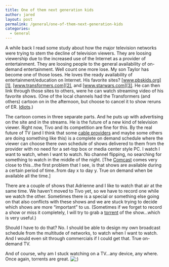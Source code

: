 ```yaml
---
title: One of them next generation kids
author: jared
layout: post
permalink: /general/one-of-them-next-generation-kids
categories:
  - General
---
```

A while back I read some study about how the major television networks were trying to stem the decline of television viewers. They are loosing viewership due to the increased use of the Internet as a provider of entertainment. They are loosing people to the general availability of on-demand entertainment. Well count one more lose. My son Taylor has become one of those loses. He loves the ready availability of entertainment/education on Internet. His favorite sites? [www.pbskids.org][1], [www.transformers.com][2], and [www.starwars.com][3]. He can then link through those sites to others, were he can watch streaming video of his favorite shows. (One of the local channels had the Transformers (and others) cartoon on in the afternoon, but choose to cancel it to show reruns of ER. [Idiots][4].)

The cartoon comes in three separate parts. And he puts up with advertising on the site and in the streams. He is the future of a new kind of television viewer. Right now, Tivo and its competition are fine for this. By the real future of TV (and I think that some [cable providers][5] and maybe some others are doing something like this) is a complete on demand schedule where the viewer can choose there own schedule of shows delivered to them from the provider with no need for a set-top box or media center style PC. I watch I want to watch, when I want to watch. No channel flipping, no searching for something to watch in the middle of the night. [The [Comcast][6] comes very close to this...the first problem that I see, is that shows are available during a certain period of time..from day x to day y. True on demand when be available all the time.]

There are a couple of shows that Adrienne and I like to watch that air at the same time. We haven&#8217;t moved to Tivo yet, so we have to record one while we watch the other. Sometimes there is a special or something else going on that also conflicts with these shows and we are stuck trying to decide which shows are more &#8220;important&#8221; to us. (Sometimes if we forget to record a show or miss it completely, I will try to grab a [torrent][7] of the show&#8230;which is very useful.)

Should I have to do that? No. I should be able to design my own broadcast schedule from the multitude of networks, to watch when I want to watch. And I would even sit through commercials if I could get that. True on-demand TV.

And of course, why am I stuck watching on a TV&#8230;any device, any where. Once again, torrents are great. <img src="http://jared.ottleys.net/wp-includes/images/smilies/icon_wink.gif" alt=";)" class="wp-smiley" />

 [1]: http://www.pbskids.org
 [2]: http://www.transformers.com
 [3]: http://www.starwars.com
 [4]: http://www.wb30tv.com/
 [5]: http://comcast.m0.net/m/p/com/mic/index.asp
 [6]: http://www.comcast.com
 [7]: http://en.wikipedia.org/wiki/BitTorrent